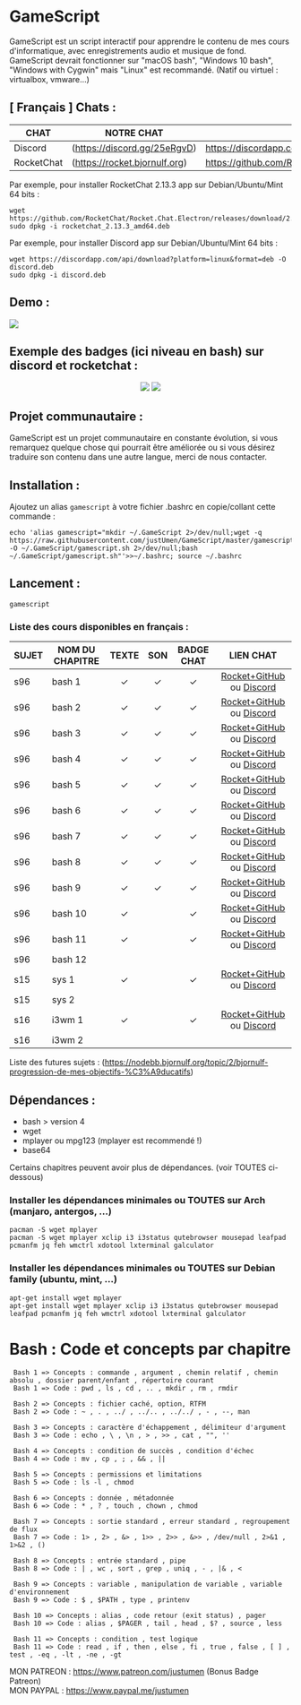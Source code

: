 # GameScript

GameScript est un script interactif pour apprendre le contenu de mes cours d'informatique, avec enregistrements audio et musique de fond.  
GameScript devrait fonctionner sur "macOS bash", "Windows 10 bash", "Windows with Cygwin" mais "Linux" est recommandé. (Natif ou virtuel : virtualbox, vmware...)  

## [ Français ] Chats :

|CHAT|NOTRE CHAT|APPLICATION|
|---------|---------|--------|
|Discord|(https://discord.gg/25eRgvD)|https://discordapp.com/download|
|RocketChat|(https://rocket.bjornulf.org)|https://github.com/RocketChat/Rocket.Chat.Electron/releases|

Par exemple, pour installer RocketChat 2.13.3 app sur Debian/Ubuntu/Mint 64 bits :

	wget https://github.com/RocketChat/Rocket.Chat.Electron/releases/download/2.13.3/rocketchat_2.13.3_amd64.deb
	sudo dpkg -i rocketchat_2.13.3_amd64.deb

Par exemple, pour installer Discord app sur Debian/Ubuntu/Mint 64 bits :

	wget https://discordapp.com/api/download?platform=linux&format=deb -O discord.deb
	sudo dpkg -i discord.deb

## Demo :

<img src="https://cdn.rawgit.com/justUmen/GameScript/master/GS_usage.svg">

## Exemple des badges (ici niveau en bash) sur discord et rocketchat :

<p align="center">
	<img src="https://cdn.rawgit.com/justUmen/GameScript/master/discord.png">
	<img src="https://cdn.rawgit.com/justUmen/GameScript/master/rocket.png">
</p>

## Projet communautaire :

GameScript est un projet communautaire en constante évolution, si vous remarquez quelque chose qui pourrait être améliorée ou si vous désirez traduire son contenu dans une autre langue, merci de nous contacter.

## Installation :

Ajoutez un alias `gamescript` à votre fichier .bashrc en copie/collant cette commande :

    echo 'alias gamescript="mkdir ~/.GameScript 2>/dev/null;wget -q https://raw.githubusercontent.com/justUmen/GameScript/master/gamescript.sh -O ~/.GameScript/gamescript.sh 2>/dev/null;bash ~/.GameScript/gamescript.sh"'>>~/.bashrc; source ~/.bashrc

## Lancement :

    gamescript

### Liste des cours disponibles en français :

|SUJET|NOM DU CHAPITRE|TEXTE|SON|BADGE CHAT|LIEN CHAT|
|---------|---------|:-----:|:-----:|:-----:|:-----:|
|s96|bash 1|✓|✓|✓|[Rocket+GitHub](https://rocket.bjornulf.org) ou [Discord](https://discord.gg/25eRgvD)|
|s96|bash 2|✓|✓|✓|[Rocket+GitHub](https://rocket.bjornulf.org) ou [Discord](https://discord.gg/25eRgvD)|
|s96|bash 3|✓|✓|✓|[Rocket+GitHub](https://rocket.bjornulf.org) ou [Discord](https://discord.gg/25eRgvD)|
|s96|bash 4|✓|✓|✓|[Rocket+GitHub](https://rocket.bjornulf.org) ou [Discord](https://discord.gg/25eRgvD)|
|s96|bash 5|✓|✓|✓|[Rocket+GitHub](https://rocket.bjornulf.org) ou [Discord](https://discord.gg/25eRgvD)|
|s96|bash 6|✓|✓|✓|[Rocket+GitHub](https://rocket.bjornulf.org) ou [Discord](https://discord.gg/25eRgvD)|
|s96|bash 7|✓|✓|✓|[Rocket+GitHub](https://rocket.bjornulf.org) ou [Discord](https://discord.gg/25eRgvD)|
|s96|bash 8|✓|✓|✓|[Rocket+GitHub](https://rocket.bjornulf.org) ou [Discord](https://discord.gg/25eRgvD)|
|s96|bash 9|✓|✓|✓|[Rocket+GitHub](https://rocket.bjornulf.org) ou [Discord](https://discord.gg/25eRgvD)|
|s96|bash 10|✓||✓|[Rocket+GitHub](https://rocket.bjornulf.org) ou [Discord](https://discord.gg/25eRgvD)|
|s96|bash 11|✓||✓|[Rocket+GitHub](https://rocket.bjornulf.org) ou [Discord](https://discord.gg/25eRgvD)|
|s96|bash 12|||||
|s15|sys 1|✓||✓|[Rocket+GitHub](https://rocket.bjornulf.org) ou [Discord](https://discord.gg/25eRgvD)|
|s15|sys 2|||||
|s16|i3wm 1|✓||✓|[Rocket+GitHub](https://rocket.bjornulf.org) ou [Discord](https://discord.gg/25eRgvD)|
|s16|i3wm 2|||||

Liste des futures sujets : (https://nodebb.bjornulf.org/topic/2/bjornulf-progression-de-mes-objectifs-%C3%A9ducatifs)

## Dépendances :

* bash > version 4
* wget
* mplayer ou mpg123 (mplayer est recommendé !)
* base64

Certains chapitres peuvent avoir plus de dépendances. (voir TOUTES ci-dessous)

### Installer les dépendances minimales ou TOUTES sur Arch (manjaro, antergos, ...)

    pacman -S wget mplayer
    pacman -S wget mplayer xclip i3 i3status qutebrowser mousepad leafpad pcmanfm jq feh wmctrl xdotool lxterminal galculator

### Installer les dépendances minimales ou TOUTES sur Debian family (ubuntu, mint, ...)

    apt-get install wget mplayer
	apt-get install wget mplayer xclip i3 i3status qutebrowser mousepad leafpad pcmanfm jq feh wmctrl xdotool lxterminal galculator

# Bash : Code et concepts par chapitre

     Bash 1 => Concepts : commande , argument , chemin relatif , chemin absolu , dossier parent/enfant , répertoire courant
     Bash 1 => Code : pwd , ls , cd , .. , mkdir , rm , rmdir

     Bash 2 => Concepts : fichier caché, option, RTFM
     Bash 2 => Code : ~ , . , ../ , ../.. , ../../ , - , --, man

     Bash 3 => Concepts : caractère d'échappement , délimiteur d'argument
     Bash 3 => Code : echo , \ , \n , > , >> , cat , "", ''

     Bash 4 => Concepts : condition de succès , condition d'échec
     Bash 4 => Code : mv , cp , ; , && , ||

     Bash 5 => Concepts : permissions et limitations
     Bash 5 => Code : ls -l , chmod

     Bash 6 => Concepts : donnée , métadonnée
     Bash 6 => Code : * , ? , touch , chown , chmod

     Bash 7 => Concepts : sortie standard , erreur standard , regroupement de flux
     Bash 7 => Code : 1> , 2> , &> , 1>> , 2>> , &>> , /dev/null , 2>&1 , 1>&2 , ()

     Bash 8 => Concepts : entrée standard , pipe
     Bash 8 => Code : | , wc , sort , grep , uniq , - , |& , <

     Bash 9 => Concepts : variable , manipulation de variable , variable d'environnement
     Bash 9 => Code : $ , $PATH , type , printenv

     Bash 10 => Concepts : alias , code retour (exit status) , pager
     Bash 10 => Code : alias , $PAGER , tail , head , $? , source , less

     Bash 11 => Concepts : condition , test logique
     Bash 11 => Code : read , if , then , else , fi , true , false , [ ] , test , -eq , -lt , -ne , -gt


MON PATREON : https://www.patreon.com/justumen (Bonus Badge Patreon)  
MON PAYPAL : https://www.paypal.me/justumen  
